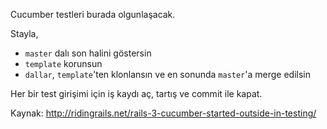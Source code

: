 Cucumber testleri burada olgunlaşacak.

Stayla,

- `master` dalı son halini göstersin
- `template` korunsun
- `dallar`, `template`'ten klonlansın ve en sonunda `master`'a merge edilsin

Her bir test girişimi için iş kaydı aç, tartış ve commit ile kapat.

Kaynak: http://ridingrails.net/rails-3-cucumber-started-outside-in-testing/
